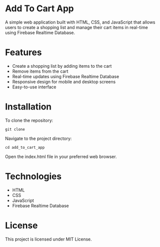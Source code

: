 # Add To Cart App

A simple web application built with HTML, CSS, and JavaScript that allows users to create a shopping list and manage their cart items in real-time using Firebase Realtime Database. 

# Features

* Create a shopping list by adding items to the cart
* Remove items from the cart
* Real-time updates using Firebase Realtime Database
* Responsive design for mobile and desktop screens
* Easy-to-use interface

# Installation 

To clone the repository:

```
git clone 
```
Navigate to the project directory:

```
cd add_to_cart_app
```
Open the index.html file in your preferred web browser.

# Technologies

* HTML
* CSS
* JavaScript
* Firebase Realtime Database

# License

This project is licensed under MIT License.
